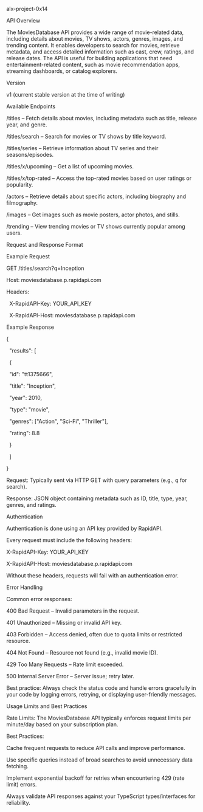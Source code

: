 alx-project-0x14

API Overview



The MoviesDatabase API provides a wide range of movie-related data, including details about movies, TV shows, actors, genres, images, and trending content. It enables developers to search for movies, retrieve metadata, and access detailed information such as cast, crew, ratings, and release dates. The API is useful for building applications that need entertainment-related content, such as movie recommendation apps, streaming dashboards, or catalog explorers.



Version



v1 (current stable version at the time of writing)



Available Endpoints



/titles – Fetch details about movies, including metadata such as title, release year, and genre.



/titles/search – Search for movies or TV shows by title keyword.



/titles/series – Retrieve information about TV series and their seasons/episodes.



/titles/x/upcoming – Get a list of upcoming movies.



/titles/x/top-rated – Access the top-rated movies based on user ratings or popularity.



/actors – Retrieve details about specific actors, including biography and filmography.



/images – Get images such as movie posters, actor photos, and stills.



/trending – View trending movies or TV shows currently popular among users.



Request and Response Format

Example Request

GET /titles/search?q=Inception

Host: moviesdatabase.p.rapidapi.com

Headers:

&nbsp; X-RapidAPI-Key: YOUR\_API\_KEY

&nbsp; X-RapidAPI-Host: moviesdatabase.p.rapidapi.com



Example Response

{

&nbsp; "results": \[

&nbsp;   {

&nbsp;     "id": "tt1375666",

&nbsp;     "title": "Inception",

&nbsp;     "year": 2010,

&nbsp;     "type": "movie",

&nbsp;     "genres": \["Action", "Sci-Fi", "Thriller"],

&nbsp;     "rating": 8.8

&nbsp;   }

&nbsp; ]

}





Request: Typically sent via HTTP GET with query parameters (e.g., q for search).



Response: JSON object containing metadata such as ID, title, type, year, genres, and ratings.



Authentication



Authentication is done using an API key provided by RapidAPI.



Every request must include the following headers:



X-RapidAPI-Key: YOUR\_API\_KEY

X-RapidAPI-Host: moviesdatabase.p.rapidapi.com





Without these headers, requests will fail with an authentication error.



Error Handling



Common error responses:



400 Bad Request – Invalid parameters in the request.



401 Unauthorized – Missing or invalid API key.



403 Forbidden – Access denied, often due to quota limits or restricted resource.



404 Not Found – Resource not found (e.g., invalid movie ID).



429 Too Many Requests – Rate limit exceeded.



500 Internal Server Error – Server issue; retry later.



Best practice: Always check the status code and handle errors gracefully in your code by logging errors, retrying, or displaying user-friendly messages.



Usage Limits and Best Practices



Rate Limits: The MoviesDatabase API typically enforces request limits per minute/day based on your subscription plan.



Best Practices:



Cache frequent requests to reduce API calls and improve performance.



Use specific queries instead of broad searches to avoid unnecessary data fetching.



Implement exponential backoff for retries when encountering 429 (rate limit) errors.



Always validate API responses against your TypeScript types/interfaces for reliability.

